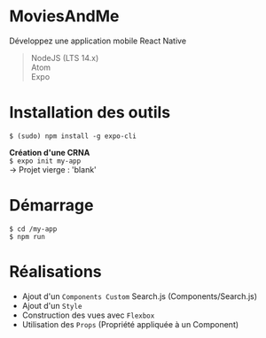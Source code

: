 # MoviesAndMe

Développez une application mobile React Native

> NodeJS (LTS 14.x)  
> Atom  
> Expo  

# Installation des outils
`$ (sudo) npm install -g expo-cli`

**Création d'une CRNA**     
`$ expo init my-app`  
-> Projet vierge : 'blank'  

# Démarrage  
`$ cd /my-app`  
`$ npm run`

# Réalisations  
- Ajout d'un `Components Custom` Search.js (Components/Search.js)
- Ajout d'un `Style`
- Construction des vues avec `Flexbox`
- Utilisation des `Props` (Propriété appliquée à un Component)
